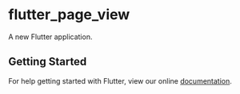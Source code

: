 # flutter_page_view

A new Flutter application.

## Getting Started

For help getting started with Flutter, view our online
[documentation](https://flutter.io/).
